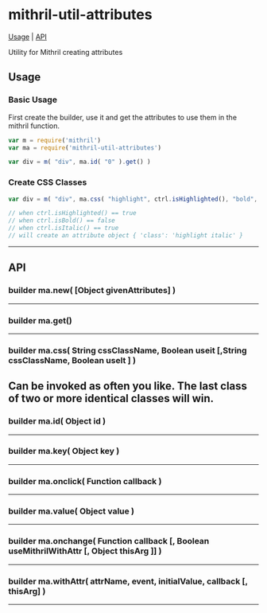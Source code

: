# mithril-util-attributes

[Usage](#usage) | [API](#api)

Utility for Mithril creating attributes

## Usage

### Basic Usage

First create the builder, use it and get the attributes to use them in the mithril function.

```javascript
var m = require('mithril')
var ma = require('mithril-util-attributes')

var div = m( "div", ma.id( "0" ).get() )
```
### Create CSS Classes

```javascript
var div = m( "div", ma.css( "highlight", ctrl.isHighlighted(), "bold", ctrl.isBold(), "italic",  ctrl.isItalic() ).get() )

// when ctrl.isHighlighted() == true
// when ctrl.isBold() == false
// when ctrl.isItalic() == true
// will create an attribute object { 'class': 'highlight italic' }
```

---

## API

### builder ma.new( [Object givenAttributes] )

---
### builder ma.get()

---
### builder ma.css( String cssClassName, Boolean useit [,String cssClassName, Boolean useIt ] )
Can be invoked as often you like.
The last class of two or more identical classes will win.
---
### builder ma.id( Object id )

---
### builder ma.key( Object key )

---
### builder ma.onclick( Function callback )

---
### builder ma.value( Object value )

---
### builder ma.onchange( Function callback [, Boolean useMithrilWithAttr [, Object thisArg ]] )

---
### builder ma.withAttr( attrName, event, initialValue, callback [, thisArg] )

---
